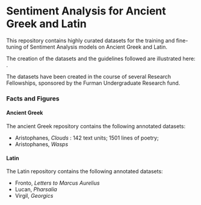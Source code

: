 # Sentiment Analysis for Ancient Greek and Latin

This repository contains highly curated datasets for the training and fine-tuning of Sentiment Analysis models on Ancient Greek and Latin.  

The creation of the datasets and the guidelines followed are illustrated here: .

The datasets have been created in the course of several Research Fellowships, sponsored by the Furman Undergraduate Research fund. 

### Facts and Figures

#### Ancient Greek

The ancient Greek repository contains the following annotated datasets: 

* Aristophanes, _Clouds_ : 142 text units; 1501 lines of poetry; 
* Aristophanes, _Wasps_



#### Latin 

The Latin repository contains the following annotated datasets: 

* Fronto, _Letters to Marcus Aurelius_
* Lucan, _Pharsalia_
* Virgil, _Georgics_